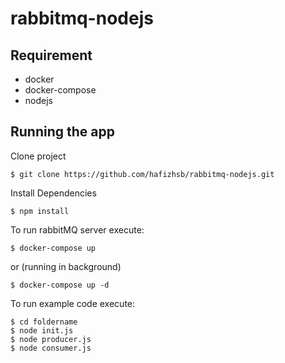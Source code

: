 # rabbitmq-nodejs


## Requirement
* docker
* docker-compose
* nodejs

## Running the app

Clone project
```shell
$ git clone https://github.com/hafizhsb/rabbitmq-nodejs.git
```
Install Dependencies
```shell
$ npm install
```

To run rabbitMQ server execute:

```shell
$ docker-compose up
```
or (running in background)
```shell
$ docker-compose up -d
```

To run example code execute:

```shell
$ cd foldername
$ node init.js
$ node producer.js
$ node consumer.js
```
